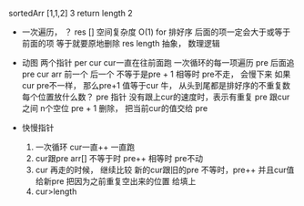 sortedArr [1,1,2] 3
return length 2

- 一次遍历， ？
  res []  空间复杂度 O(1)
  for
  排好序 后面的项一定会大于或等于前面的项
  等于就要原地删除
  res length
  抽象， 数理逻辑
- 动图
  两个指针 per cur
  cur一直在往前面跑 一次循环的每一项遍历
  pre 后面追
  pre cur arr 前一个 后一个
  不等于是pre + 1 
  相等时 pre不走， 会慢下来
  如果cur pre不一样， 那么pre+1 值等于cur
  牛， 从头到尾都是排好序的不重复数
  每个位置放什么数？
  pre 指针 没有跟上cur的速度时，表示有重复
  pre 跟cur之间 n个空位 
  pre + 1 删除， 把当前cur的值交给 pre

- 快慢指针
  1. 一次循环 cur一直++ 一直跑
  2. cur跟pre arr[] 不等于时 pre++
   相等时 pre不动
  3. cur 再走的时候， 继续比较
    新的cur跟旧的pre
    不等时，pre++ 并且cur值给新pre
    把因为之前重复空出来的位置 给填上
  4. cur>length